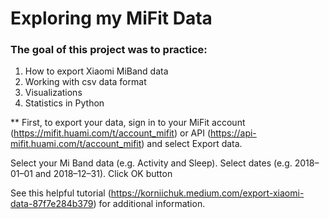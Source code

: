 # Exploring my MiFit Data

### The goal of this project was to practice:

1. How to export Xiaomi MiBand data 
2. Working with csv data format
3. Visualizations
4. Statistics in Python

** First, to export your data, sign in to your MiFit account (https://mifit.huami.com/t/account_mifit) or API (https://api-mifit.huami.com/t/account_mifit) and select Export data.

Select your Mi Band data (e.g. Activity and Sleep). Select dates (e.g. 2018–01–01 and 2018–12–31). Click OK button

See this helpful tutorial (https://korniichuk.medium.com/export-xiaomi-data-87f7e284b379) for additional information.
